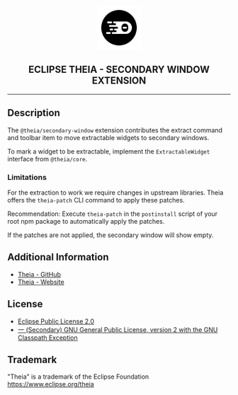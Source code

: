 <div align='center'>

<br />

<img src='https://raw.githubusercontent.com/eclipse-theia/theia/master/logo/theia.svg?sanitize=true' alt='theia-ext-logo' width='100px' />

<h2>ECLIPSE THEIA - SECONDARY WINDOW EXTENSION</h2>

<hr />

</div>

## Description

The `@theia/secondary-window` extension contributes the extract command and toolbar item to move extractable widgets to secondary windows.

To mark a widget to be extractable, implement the `ExtractableWidget` interface from `@theia/core`.

### Limitations

For the extraction to work we require changes in upstream libraries.
Theia offers the `theia-patch` CLI command to apply these patches.

Recommendation: Execute `theia-patch` in the `postinstall` script of your root npm package to automatically apply the patches.

If the patches are not applied, the secondary window will show empty.

## Additional Information

- [Theia - GitHub](https://github.com/eclipse-theia/theia)
- [Theia - Website](https://theia-ide.org/)

## License

- [Eclipse Public License 2.0](http://www.eclipse.org/legal/epl-2.0/)
- [一 (Secondary) GNU General Public License, version 2 with the GNU Classpath Exception](https://projects.eclipse.org/license/secondary-gpl-2.0-cp)

## Trademark

"Theia" is a trademark of the Eclipse Foundation
<https://www.eclipse.org/theia>
